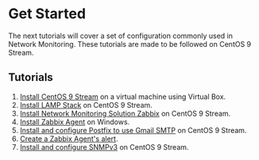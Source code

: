 # Get Started

The next tutorials will cover a set of configuration commonly used in Network Monitoring. These tutorials are made to be followed on CentOS 9 Stream.

## Tutorials

1. [Install CentOS 9 Stream](./tutorials/install-centos) on a virtual machine using Virtual Box.
2. [Install LAMP Stack](./tutorials/install-LAMP-stack) on CentOS 9 Stream.
3. [Install Network Monitoring Solution Zabbix](./tutorials/install-zabbix/) on CentOS 9 Stream.
4. [Install Zabbix Agent](./tutorials/install-zabbix-agent-windows/) on Windows.
5. [Install and configure Postfix to use Gmail SMTP](./tutorials/install-postfix-gmail/) on CentOS 9 Stream.
6. [Create a Zabbix Agent's alert](./tutorials/trigger-alert-zabbix-agent).
7. [Install and configure SNMPv3](./tutorials/install-config-SNMPv3/) on CentOS 9 Stream.
